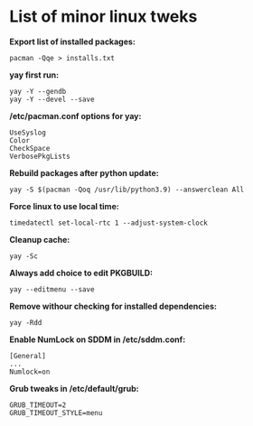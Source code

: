# List of minor linux tweks

**Export list of installed packages:**

`pacman -Qqe > installs.txt`


**yay first run:**

```text
yay -Y --gendb
yay -Y --devel --save
```


**/etc/pacman.conf options for yay:**

```text
UseSyslog
Color
CheckSpace
VerbosePkgLists
```


**Rebuild packages after python update:**

`yay -S $(pacman -Qoq /usr/lib/python3.9) --answerclean All`


**Force linux to use local time:**

`timedatectl set-local-rtc 1 --adjust-system-clock`


**Cleanup cache:**

`yay -Sc`


**Always add choice to edit PKGBUILD:**

`yay --editmenu --save`


**Remove withour checking for installed dependencies:**

`yay -Rdd`


**Enable NumLock on SDDM in /etc/sddm.conf:**

```text
[General]
...
Numlock=on
```


**Grub tweaks in /etc/default/grub:**

```text
GRUB_TIMEOUT=2
GRUB_TIMEOUT_STYLE=menu
```

